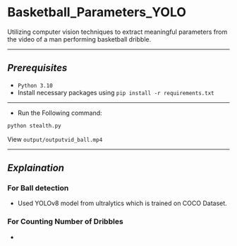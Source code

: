 # Basketball_Parameters_YOLO
Utilizing computer vision techniques to extract meaningful parameters from the video of a man
performing basketball dribble.

----------
*Prerequisites*
-------------
- `Python 3.10` 
- Install necessary packages using `pip install -r requirements.txt`
----------
- Run the Following command:
```bash
python stealth.py
```
View `output/outputvid_ball.mp4`

----------
*Explaination*
-------------
### For Ball detection
- Used YOLOv8 model from ultralytics which is trained on COCO Dataset.
### For Counting Number of Dribbles
-
